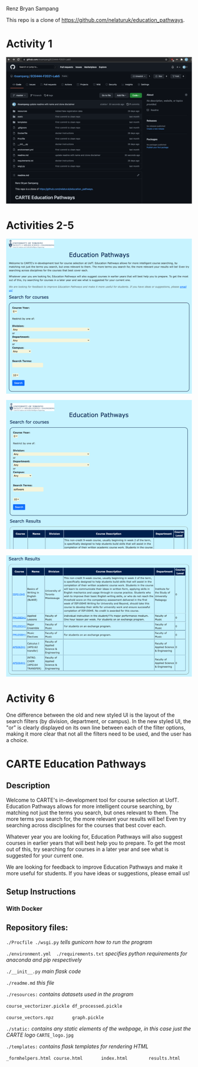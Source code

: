 Renz Bryan Sampang

This repo is a clone of https://github.com/nelaturuk/education_pathways.

# Activity 1

![Activity 1](/images/activity1.png)

# Activities 2-5

![Home Page](/images/activity5_1.png)

![Results Page - Form](/images/activity5_2.png)

![Results Page - Results Table](/images/activity5_3.png)

# Activity 6

One difference between the old and new styled UI is the layout of the search filters (by division, department, or campus). In the new styled UI, the "or" is clearly displayed on its own line between each of the filter options, making it more clear that not all the filters need to be used, and the user has a choice.

# CARTE Education Pathways

## Description
Welcome to CARTE's in-development tool for course selection at UofT. Education Pathways allows for more intelligent course searching, by matching not just the terms you search, but ones relevant to them. The more terms you search for, the more relevant your results will be! Even try searching across disciplines for the courses that best cover each.

Whatever year you are looking for, Education Pathways will also suggest courses in earlier years that will best help you to prepare. To get the most out of this, try searching for courses in a later year and see what is suggested for your current one.

We are looking for feedback to improve Education Pathways and make it more useful for students. If you have ideas or suggestions, please email us!

## Setup Instructions

### With Docker



## Repository files:

`./Procfile ./wsgi.py` *tells gunicorn how to run the program*

`./environment.yml  ./requirements.txt` *specifies python requirements for anaconda and pip respectively*

`./__init__.py` *main flask code*

`./readme.md` *this file*

`./resources:` *contains datasets used in the program*

`course_vectorizer.pickle df_processed.pickle`

`course_vectors.npz       graph.pickle`

`./static:` *contains any static elements of the webpage, in this case just the CARTE logo*
`CARTE_logo.jpg`

`./templates:` *contains flask templates for rendering HTML*

`_formhelpers.html course.html       index.html        results.html`
